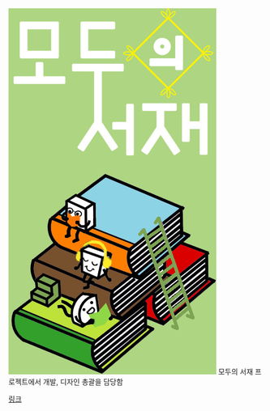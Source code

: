 <img src="https://github.com/Snailpong/AllShelf/blob/master/docs/shelf_logo_final.jpg">
모두의 서재 프로젝트에서 개발, 디자인 총괄을 담당함
<p><a href="https://github.com/matthewsongdev/Shelf"> 링크 </a>
